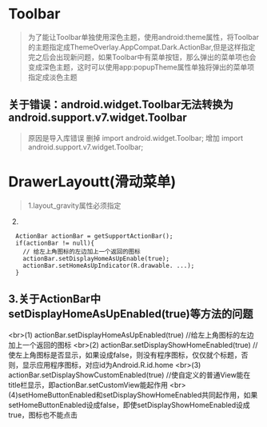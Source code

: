 Toolbar
===
> 为了能让Toolbar单独使用深色主题，使用android:theme属性，将Toolbar的主题指定成ThemeOverlay.AppCompat.Dark.ActionBar,但是这样指定完之后会出现新问题，如果Toolbar中有菜单按钮，那么弹出的菜单项也会变成深色主题，这时可以使用app:popupTheme属性单独将弹出的菜单项指定成淡色主题

关于错误：android.widget.Toolbar无法转换为android.support.v7.widget.Toolbar
---
>原因是导入库错误
删掉
import android.widget.Toolbar;
增加 
import android.support.v7.widget.Toolbar;

DrawerLayoutt(滑动菜单)
===
>1.layout_gravity属性必须指定
2.
```
  ActionBar actionBar = getSupportActionBar();
  if(actionBar != null){
    // 给左上角图标的左边加上一个返回的图标
    actionBar.setDisplayHomeAsUpEnable(true);
    actionBar.setHomeAsUpIndicator(R.drawable. ...);
  }
```
3.关于ActionBar中setDisplayHomeAsUpEnabled(true)等方法的问题
---
\<br>(1) actionBar.setDisplayHomeAsUpEnabled(true)    //给左上角图标的左边加上一个返回的图标 
\<br>(2) actionBar.setDisplayShowHomeEnabled(true)   //使左上角图标是否显示，如果设成false，则没有程序图标，仅仅就个标题，否则，显示应用程序图标，对应id为Android.R.id.home
\<br>(3) actionBar.setDisplayShowCustomEnabled(true)  //使自定义的普通View能在title栏显示，即actionBar.setCustomView能起作用
\<br>(4)setHomeButtonEnabled和setDisplayShowHomeEnabled共同起作用，如果setHomeButtonEnabled设成false，即使setDisplayShowHomeEnabled设成true，图标也不能点击
